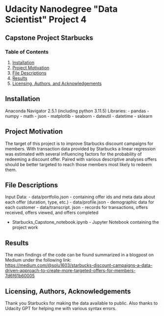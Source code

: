 # Udacity Nanodegree "Data Scientist" Project 4
## Capstone Project Starbucks

### Table of Contents

1. [Installation](#installation)
2. [Project Motivation](#motivation)
3. [File Descriptions](#files)
4. [Results](#results)
5. [Licensing, Authors, and Acknowledgements](#licensing)

## Installation <a name="installation"></a>

Anaconda Navigator 2.5.1 (including python 3.11.5)
Libraries:
    - pandas
    - numpy
    - math
    - json
    - matplotlib
    - seaborn
    - dateutil
    - datetime
    - sklearn

## Project Motivation<a name="motivation"></a>

The target of this project is to improve Starbucks discount campaigns for members. With transaction data provided by Starbucks a linear regression was estimated with several influencing factors for the probability of redeeming a discount offer. Paired with various descriptive analyses offers should be better targeted to reach those members most likely to redeem them.

## File Descriptions <a name="files"></a>

Input Data:
    - data/portfolio.json - containing offer ids and meta data about each offer (duration, type, etc.)
    - data/profile.json - demographic data for each customer
    - data/transcript. json - records for transactions, offers received, offers viewed, and offers completed

- Starbucks_Capstone_notebook.ipynb - Jupyter Notebook containing the project work

## Results<a name="results"></a>

The main findings of the code can be found summarized in a blogpost on Medium under the following link: https://medium.com/@solu1603/starbucks-discount-campaigns-a-data-driven-approach-to-create-more-targeted-offers-for-members-7d6f61b60005

## Licensing, Authors, Acknowledgements<a name="licensing"></a>

Thank you Starbucks for making the data available to public. Also thanks to Udacity GPT for helping me with various syntax errors.
